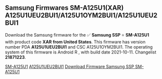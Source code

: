 <h2>Samsung Firmwares SM-A125U1(XAR) A125U1UEU2BUI1/A125U1OYM2BUI1/A125U1UEU2BUI1</h2>
Download the Samsung firmware for the ✅ <strong>Samsung SSP </strong> ⭐ <strong>SM-A125U1</strong> with product code <strong>XAR</strong> <strong> from United States</strong>. This firmware has version number PDA <strong>A125U1UEU2BUI1</strong> and CSC A125U1OYM2BUI1. The operating system of this firmware is Android R , with build date 2021-10-11. Changelist <strong>21871223</strong>.


[SM-A125U1](https://samfirm.shop/samsung/model/SM-A125U1)
[A125U1UEU2BUI1](https://samfirm.shop/samsung/pda/A125U1UEU2BUI1)
[Download Firmware Samsung SSP SM-A125U1](https://samfirm.shop/samsung/firmware/464024)
